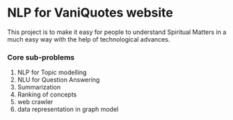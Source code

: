 # NLP for VaniQuotes website

This project is to make it easy for people to understand Spiritual Matters in a much easy way with the help of technological advances.

### Core sub-problems
1. NLP for Topic modelling
2. NLU for Question Answering
3. Summarization
4. Ranking of concepts
5. web crawler
6. data representation in graph model